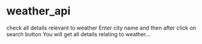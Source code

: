 # weather_api
check all details relevant to weather 
Enter city name and then after click on search button You will get all details relating to weather...
